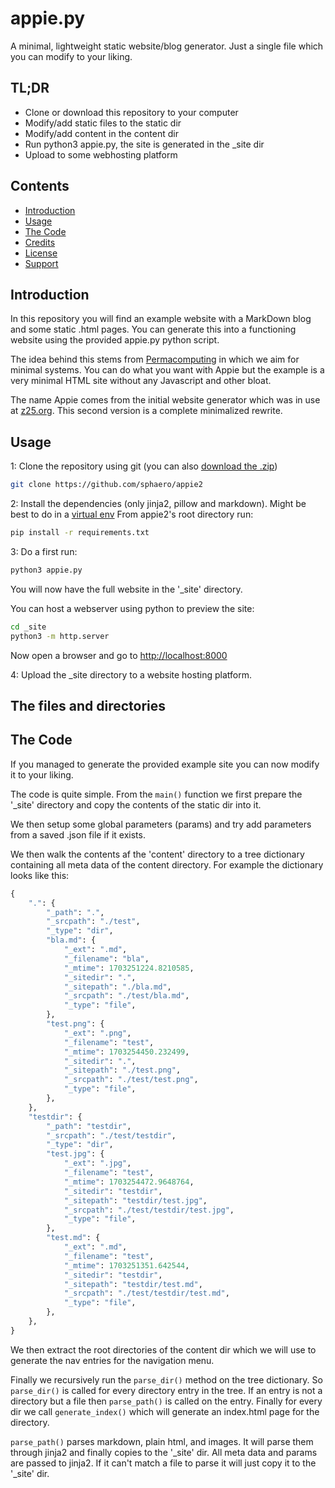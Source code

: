 appie.py
========

A minimal, lightweight static website/blog generator. Just a single file which you can modify to your liking.

TL;DR
-----

* Clone or download this repository to your computer
* Modify/add static files to the static dir
* Modify/add content in the content dir
* Run python3 appie.py, the site is generated in the _site dir
* Upload to some webhosting platform


Contents
--------

* [Introduction](#introduction)
* [Usage](#usage)
* [The Code](#the-code)
* [Credits](#credits)
* [License](#license)
* [Support](#support)

Introduction
------------

In this repository you will find an example website with a MarkDown blog 
and some static .html pages. You can generate this into a functioning 
website using the provided appie.py python script.

The idea behind this stems from [Permacomputing](http://permacomputing.net)
in which we aim for minimal systems. You can do what you want with Appie but
the example is a very minimal HTML site without any Javascript and other bloat.

The name Appie comes from the initial website generator which was in use at
[z25.org](http://www.z25.org). This second version is a complete minimalized
rewrite.

Usage
-----

1: Clone the repository using git (you can also 
[download the .zip](https://codeload.github.com/sphaero/appie2/zip/refs/heads/master))

```sh
git clone https://github.com/sphaero/appie2
```

2: Install the dependencies (only jinja2, pillow and markdown). Might be best 
to do in a [virtual env](https://docs.python.org/3/tutorial/venv.html)
From appie2's root directory run:

```sh
pip install -r requirements.txt
```

3: Do a first run:

```sh
python3 appie.py
```

You will now have the full website in the '_site' directory.

You can host a webserver using python to preview the site:

```sh
cd _site
python3 -m http.server
```

Now open a browser and go to [http://localhost:8000](http://localhost:8000)

4: Upload the _site directory to a website hosting platform.

The files and directories
-------------------------



The Code
--------

If you managed to generate the provided example site you can now modify it 
to your liking.

The code is quite simple. From the `main()` function we first prepare the 
'_site' directory and copy the contents of the static dir into it.

We then setup some global parameters (params) and try add parameters from
a saved .json file if it exists.

We then walk the contents af the 'content' directory to a tree dictionary containing
all meta data of the content directory. For example the dictionary looks like this:

```python
{
    ".": {
        "_path": ".",
        "_srcpath": "./test",
        "_type": "dir",
        "bla.md": {
            "_ext": ".md",
            "_filename": "bla",
            "_mtime": 1703251224.8210585,
            "_sitedir": ".",
            "_sitepath": "./bla.md",
            "_srcpath": "./test/bla.md",
            "_type": "file",
        },
        "test.png": {
            "_ext": ".png",
            "_filename": "test",
            "_mtime": 1703254450.232499,
            "_sitedir": ".",
            "_sitepath": "./test.png",
            "_srcpath": "./test/test.png",
            "_type": "file",
        },
    },
    "testdir": {
        "_path": "testdir",
        "_srcpath": "./test/testdir",
        "_type": "dir",
        "test.jpg": {
            "_ext": ".jpg",
            "_filename": "test",
            "_mtime": 1703254472.9648764,
            "_sitedir": "testdir",
            "_sitepath": "testdir/test.jpg",
            "_srcpath": "./test/testdir/test.jpg",
            "_type": "file",
        },
        "test.md": {
            "_ext": ".md",
            "_filename": "test",
            "_mtime": 1703251351.642544,
            "_sitedir": "testdir",
            "_sitepath": "testdir/test.md",
            "_srcpath": "./test/testdir/test.md",
            "_type": "file",
        },
    },
}
```

We then extract the root directories of the content dir which we 
will use to generate the nav entries for the navigation menu.

Finally we recursively run the `parse_dir()` method on the tree
dictionary. So `parse_dir()` is called for every directory entry
in the tree. If an entry is not a directory but a file then
`parse_path()` is called on the entry. Finally for every dir 
we call `generate_index()` which will generate an index.html page 
for the directory.

`parse_path()` parses markdown, plain html, and images. It will
parse them through jinja2 and finally copies to the '_site' dir.
All meta data and params are passed to jinja2. If it can't match 
a file to parse it will just copy it to the '_site' dir.
